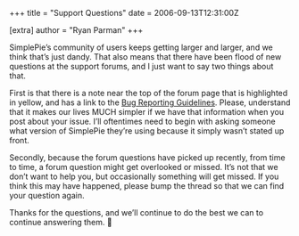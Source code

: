 +++
title = "Support Questions"
date = 2006-09-13T12:31:00Z

[extra]
author = "Ryan Parman"
+++

SimplePie’s community of users keeps getting larger and larger, and we think that’s just dandy. That also means that there have been flood of new questions at the support forums, and I just want to say two things about that.

First is that there is a note near the top of the forum page that is highlighted in yellow, and has a link to the [Bug Reporting Guidelines](/support/viewtopic.php?id=3). Please, understand that it makes our lives MUCH simpler if we have that information when you post about your issue. I’ll oftentimes need to begin with asking someone what version of SimplePie they’re using because it simply wasn’t stated up front.

Secondly, because the forum questions have picked up recently, from time to time, a forum question might get overlooked or missed. It’s not that we don’t want to help you, but occasionally something will get missed. If you think this may have happened, please bump the thread so that we can find your question again.

Thanks for the questions, and we’ll continue to do the best we can to continue answering them. 🙂

